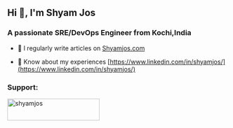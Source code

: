 <h2>Hi 👋, I'm Shyam Jos</h2>
<h3 >A passionate SRE/DevOps Engineer from Kochi,India</h3>

- 📝 I regularly write articles on [Shyamjos.com](https://shyamjos.com)

- 📄 Know about my experiences [https://www.linkedin.com/in/shyamjos/](https://www.linkedin.com/in/shyamjos/)
</p>

<h3 align="left">Support:</h3>
<p><a href="https://www.buymeacoffee.com/shyamjos"> <img align="left" src="https://cdn.buymeacoffee.com/buttons/v2/default-yellow.png" height="50" width="210" alt="shyamjos" /></a></p><br><br>

